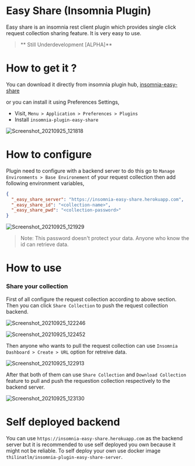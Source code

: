# Easy Share (Insomnia Plugin)

Easy share is an insomnia rest client plugin which provides single click request collection sharing feature. It is very
easy to use.

> ** Still Underdevelopment [ALPHA]**

# How to get it ?

You can download it directly from insomnia plugin hub,
[insomnia-easy-share](https://insomnia.rest/plugins/insomnia-plugin-easy-share)

or you can install it using Preferences Settings,

- Visit, `Menu > Application > Preferences > Plugins`
- Install `insomnia-plugin-easy-share`

![Screenshot_20210925_121818](https://user-images.githubusercontent.com/41065538/134761839-011a0536-2851-4fec-a2fd-2c95e1333f35.png)


# How to configure

Plugin need to configure with a backend server to do this go to `Manage Environments > Base Environement` of your
request collection then add following environment variables,

```json
{
  "_easy_share_server": "https://insomnia-easy-share.herokuapp.com",
  "_easy_share_id": "<collection-name>",
  "_easy_share_pwd": "<collection-password>"
}
```
![Screenshot_20210925_121929](https://user-images.githubusercontent.com/41065538/134761874-a950f282-b94e-4fa6-8eec-9b56c9b9c33c.png)

> Note: This password doesn't protect your data. Anyone who know the id can retrieve data.

# How to use

### Share your collection
First of all configure the request collection according to above section. Then you can click `Share Collection` to push the request collection backend.

![Screenshot_20210925_122246](https://user-images.githubusercontent.com/41065538/134762001-8b014eb7-8d81-49ca-9f22-4d9583194a35.png)

![Screenshot_20210925_122452](https://user-images.githubusercontent.com/41065538/134762038-aa6d0c06-4aa0-48f1-9bd1-de7509824f2a.png)


Then anyone who wants to pull the request collection can use `Insomnia Dashboard > Create > URL` option for retreive data.

![Screenshot_20210925_122913](https://user-images.githubusercontent.com/41065538/134762132-8e8a0687-02ce-4c22-a6cb-59b93f60259b.png)

After that both of them can use `Share Collection` and `Download Collection` feature to pull and push the requestion collection respectively 
to the backend server.

![Screenshot_20210925_123130](https://user-images.githubusercontent.com/41065538/134762175-64e0d30d-fffd-45f9-bfa1-1d061d4589a1.png)


# Self deployed backend 
You can use `https://insomnia-easy-share.herokuapp.com` as the backend server but it is recommended to use self deployed you own because it might not be reliable.
To self deploy your own use docker image `thilinatlm/insomnia-plugin-easy-share-server`.


